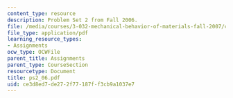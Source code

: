 ```yaml
---
content_type: resource
description: Problem Set 2 from Fall 2006.
file: /media/courses/3-032-mechanical-behavior-of-materials-fall-2007/ce3d8ed7de272f77187ff3cb9a1037e7_ps2_06.pdf
file_type: application/pdf
learning_resource_types:
- Assignments
ocw_type: OCWFile
parent_title: Assignments
parent_type: CourseSection
resourcetype: Document
title: ps2_06.pdf
uid: ce3d8ed7-de27-2f77-187f-f3cb9a1037e7
---
```

